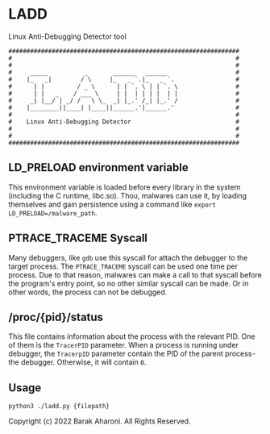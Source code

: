 # LADD
Linux Anti-Debugging Detector tool

```
################################################################
#                                                              #
#                                                              #
#     _____          _       ______   ______                   #
#    |_   _|        / \     |_   _ `.|_   _ `.                 #
#      | |         / _ \      | | `. \ | | `. \                #
#      | |   _    / ___ \     | |  | | | |  | |                #
#     _| |__/ | _/ /   \ \_  _| |_.' /_| |_.' /                #
#    |________||____| |____||______.'|______.'                 #
#                                                              #
#    Linux Anti-Debugging Detector                             #
#                                                              #
#                                                              #
################################################################
```

## LD_PRELOAD environment variable
This environment variable is loaded before every library in the system (including the C runtime, libc.so). Thou, malwares can use it, by loading themselves and gain persistence using a command like `export LD_PRELOAD=/malware_path`.

## PTRACE_TRACEME Syscall
Many debuggers, like `gdb` use this syscall for attach the debugger to the target process. The `PTRACE_TRACEME` syscall can be used one time per process. Due to that reason, malwares can make a call to that syscall before the program's entry point, so no other similar syscall can be made. Or in other words, the process can not be debugged.

## /proc/{pid}/status
This file contains information about the process with the relevant PID. One of them is the `TracerPID` parameter.
When a process is running under debugger, the `TracerpID` parameter contain the PID of the parent process - the debugger. Otherwise, it will contain `0`.

## Usage
`python3 ./ladd.py {filepath}`

Copyright (c) 2022 Barak Aharoni.  All Rights Reserved.
